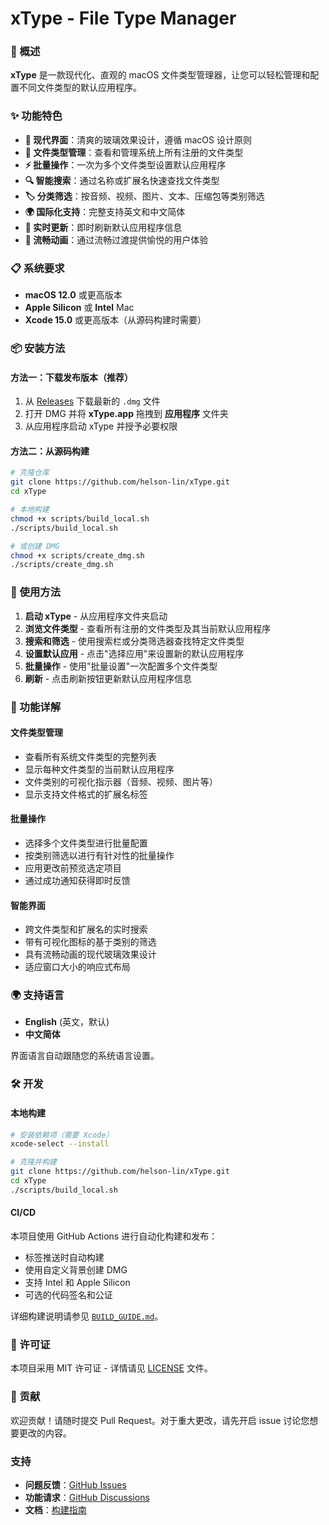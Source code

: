 # xType - File Type Manager

### 🎯 概述

**xType** 是一款现代化、直观的 macOS 文件类型管理器，让您可以轻松管理和配置不同文件类型的默认应用程序。

### ✨ 功能特色

- **🎨 现代界面**：清爽的玻璃效果设计，遵循 macOS 设计原则
- **📁 文件类型管理**：查看和管理系统上所有注册的文件类型
- **⚡ 批量操作**：一次为多个文件类型设置默认应用程序
- **🔍 智能搜索**：通过名称或扩展名快速查找文件类型
- **🏷️ 分类筛选**：按音频、视频、图片、文本、压缩包等类别筛选
- **🌍 国际化支持**：完整支持英文和中文简体
- **🔄 实时更新**：即时刷新默认应用程序信息
- **💫 流畅动画**：通过流畅过渡提供愉悦的用户体验

### 📋 系统要求

- **macOS 12.0** 或更高版本
- **Apple Silicon** 或 **Intel** Mac
- **Xcode 15.0** 或更高版本（从源码构建时需要）

### 📦 安装方法

#### 方法一：下载发布版本（推荐）
1. 从 [Releases](https://github.com/helson-lin/xType/releases) 下载最新的 `.dmg` 文件
2. 打开 DMG 并将 **xType.app** 拖拽到 **应用程序** 文件夹
3. 从应用程序启动 xType 并授予必要权限

#### 方法二：从源码构建
```bash
# 克隆仓库
git clone https://github.com/helson-lin/xType.git
cd xType

# 本地构建
chmod +x scripts/build_local.sh
./scripts/build_local.sh

# 或创建 DMG
chmod +x scripts/create_dmg.sh
./scripts/create_dmg.sh
```

### 🚀 使用方法

1. **启动 xType** - 从应用程序文件夹启动
2. **浏览文件类型** - 查看所有注册的文件类型及其当前默认应用程序
3. **搜索和筛选** - 使用搜索栏或分类筛选器查找特定文件类型
4. **设置默认应用** - 点击"选择应用"来设置新的默认应用程序
5. **批量操作** - 使用"批量设置"一次配置多个文件类型
6. **刷新** - 点击刷新按钮更新默认应用程序信息

### 🔧 功能详解

#### 文件类型管理
- 查看所有系统文件类型的完整列表
- 显示每种文件类型的当前默认应用程序
- 文件类别的可视化指示器（音频、视频、图片等）
- 显示支持文件格式的扩展名标签

#### 批量操作
- 选择多个文件类型进行批量配置
- 按类别筛选以进行有针对性的批量操作
- 应用更改前预览选定项目
- 通过成功通知获得即时反馈

#### 智能界面
- 跨文件类型和扩展名的实时搜索
- 带有可视化图标的基于类别的筛选
- 具有流畅动画的现代玻璃效果设计
- 适应窗口大小的响应式布局

### 🌍 支持语言

- **English** (英文，默认)
- **中文简体**

界面语言自动跟随您的系统语言设置。

### 🛠️ 开发

#### 本地构建
```bash
# 安装依赖项（需要 Xcode）
xcode-select --install

# 克隆并构建
git clone https://github.com/helson-lin/xType.git
cd xType
./scripts/build_local.sh
```

#### CI/CD
本项目使用 GitHub Actions 进行自动化构建和发布：
- 标签推送时自动构建
- 使用自定义背景创建 DMG
- 支持 Intel 和 Apple Silicon
- 可选的代码签名和公证

详细构建说明请参见 [`BUILD_GUIDE.md`](BUILD_GUIDE.md)。

### 📄 许可证

本项目采用 MIT 许可证 - 详情请见 [LICENSE](LICENSE) 文件。

### 🤝 贡献

欢迎贡献！请随时提交 Pull Request。对于重大更改，请先开启 issue 讨论您想要更改的内容。

###  支持

- **问题反馈**：[GitHub Issues](https://github.com/helson-lin/xType/issues)
- **功能请求**：[GitHub Discussions](https://github.com/helson-lin/xType/discussions)
- **文档**：[构建指南](BUILD_GUIDE.md)

